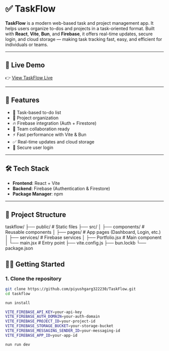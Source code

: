 # ✅ TaskFlow

**TaskFlow** is a modern web-based task and project management app. It helps users organize to-dos and projects in a task-oriented format. Built with **React**, **Vite**, **Bun**, and **Firebase**, it offers real-time updates, secure login, and cloud storage — making task tracking fast, easy, and efficient for individuals or teams.

---

## 🔗 Live Demo

👉 [View TaskFlow Live](https://todo-authentication-3f47d.web.app)

---

## 🚀 Features

- 📝 Task-based to-do list  
- 📁 Project organization  
- 🔥 Firebase integration (Auth + Firestore)  
- 👥 Team collaboration ready  
- ⚡ Fast performance with Vite & Bun  
- ✅ Real-time updates and cloud storage  
- 🔐 Secure user login  

---

## 🛠 Tech Stack

- **Frontend**: React + Vite  
- **Backend**: Firebase (Authentication & Firestore)  
- **Package Manager**: npm  

---

## 📁 Project Structure
taskflow/
├── public/ # Static files
├── src/
│ ├── components/ # Reusable components
│ ├── pages/ # App pages (Dashboard, Login, etc.)
│ ├── services/ # Firebase services
│ ├── Portfolio.jsx # Main component
│ └── main.jsx # Entry point
├── vite.config.js
├── bun.lockb
└── package.json


## 🧑‍💻 Getting Started

### 1. Clone the repository

```bash
git clone https://github.com/piyushgarg322230/TaskFlow.git
cd taskflow

nun install

VITE_FIREBASE_API_KEY=your-api-key
VITE_FIREBASE_AUTH_DOMAIN=your-auth-domain
VITE_FIREBASE_PROJECT_ID=your-project-id
VITE_FIREBASE_STORAGE_BUCKET=your-storage-bucket
VITE_FIREBASE_MESSAGING_SENDER_ID=your-messaging-id
VITE_FIREBASE_APP_ID=your-app-id

nun run dev


